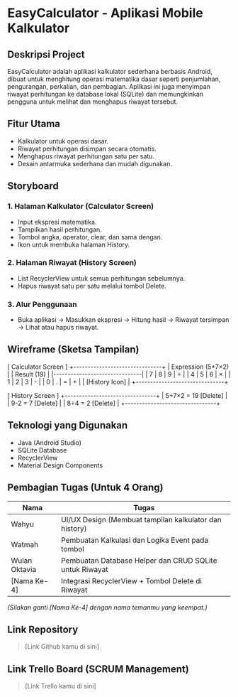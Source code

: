 
# EasyCalculator - Aplikasi Mobile Kalkulator

## Deskripsi Project
EasyCalculator adalah aplikasi kalkulator sederhana berbasis Android, dibuat untuk menghitung operasi matematika dasar seperti penjumlahan, pengurangan, perkalian, dan pembagian.
Aplikasi ini juga menyimpan riwayat perhitungan ke database lokal (SQLite) dan memungkinkan pengguna untuk melihat dan menghapus riwayat tersebut.

## Fitur Utama
- Kalkulator untuk operasi dasar.
- Riwayat perhitungan disimpan secara otomatis.
- Menghapus riwayat perhitungan satu per satu.
- Desain antarmuka sederhana dan mudah digunakan.

## Storyboard

### 1. Halaman Kalkulator (Calculator Screen)
- Input ekspresi matematika.
- Tampilkan hasil perhitungan.
- Tombol angka, operator, clear, dan sama dengan.
- Ikon untuk membuka halaman History.

### 2. Halaman Riwayat (History Screen)
- List RecyclerView untuk semua perhitungan sebelumnya.
- Hapus riwayat satu per satu melalui tombol Delete.

### 3. Alur Penggunaan
- Buka aplikasi → Masukkan ekspresi → Hitung hasil → Riwayat tersimpan → Lihat atau hapus riwayat.

## Wireframe (Sketsa Tampilan)

[ Calculator Screen ]
+-------------------------------+
|    Expression (5+7×2)          |
|    Result (19)                 |
|-------------------------------|
| 7 | 8 | 9 | ÷                 |
| 4 | 5 | 6 | ×                 |
| 1 | 2 | 3 | -                 |
| 0 | . | = | +                 |
|        [History Icon]         |
+-------------------------------+

[ History Screen ]
+--------------------------------+
| 5+7×2 = 19         [Delete]    |
| 9-2 = 7            [Delete]    |
| 8÷4 = 2            [Delete]    |
+--------------------------------+

## Teknologi yang Digunakan
- Java (Android Studio)
- SQLite Database
- RecyclerView
- Material Design Components

## Pembagian Tugas (Untuk 4 Orang)

| Nama | Tugas |
|------|-------|
| Wahyu | UI/UX Design (Membuat tampilan kalkulator dan history) |
| Watmah | Pembuatan Kalkulasi dan Logika Event pada tombol |
| Wulan Oktavia | Pembuatan Database Helper dan CRUD SQLite untuk Riwayat |
| [Nama Ke-4] | Integrasi RecyclerView + Tombol Delete di Riwayat |

*(Silakan ganti [Nama Ke-4] dengan nama temanmu yang keempat.)*

## Link Repository
> [Link Github kamu di sini]

## Link Trello Board (SCRUM Management)
> [Link Trello kamu di sini]
